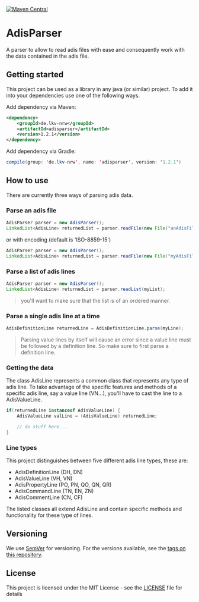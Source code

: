 [![Maven Central](https://maven-badges.herokuapp.com/maven-central/de.lkv-nrw/adisparser/badge.svg)](https://maven-badges.herokuapp.com/maven-central/de.lkv-nrw/adisparser)

# AdisParser

A parser to allow to read adis files with ease and consequently work with the data contained in the adis file.

## Getting started

This project can be used as a library in any java (or similar) project. To add it into your dependencies use one of the following ways.

Add dependency via Maven:
```xml
<dependency>
    <groupId>de.lkv-nrw</groupId>
    <artifactId>adisparser</artifactId>
    <version>1.2.1</version>
</dependency>
```

Add dependency via Gradle:
```java
compile(group: 'de.lkv-nrw', name: 'adisparser', version: '1.2.1')
```

## How to use

There are currently three ways of parsing adis data.

### Parse an adis file

```java
AdisParser parser = new AdisParser();
LinkedList<AdisLine> returnedList = parser.readFile(new File("anAdisFile.ads"));
```

or with encoding (default is 'ISO-8859-15')

```java
AdisParser parser = new AdisParser();
LinkedList<AdisLine> returnedList = parser.readFile(new File("myAdisFile.ads"), "UTF-8");
```

### Parse a list of adis lines

```java
AdisParser parser = new AdisParser();
LinkedList<AdisLine> returnedList = parser.readList(myList);
```

> you'll want to make sure that the list is of an ordered manner.

### Parse a single adis line at a time

```java
AdisDefinitionLine returnedLine = AdisDefinitionLine.parse(myLine);
```

> Parsing value lines by itself will cause an error since a value line must be followed by a definition line. So make sure to first parse a definition line.

### Getting the data

The class AdisLine represents a common class that represents any type of adis line. To take advantage of the specific features and methods of a specific adis line, say a value line (VN...), you'll have to cast the line to a AdisValueLine.

```java
if(returnedLine instanceof AdisValueLine) {
    AdisValueLine valLine = (AdisValueLine) returnedLine;

    // do stuff here...
}
```

### Line types

This project distinguishes between five different adis line types, these are:

* AdisDefinitionLine (DH, DN)
* AdisValueLine (VH, VN)
* AdisPropertyLine (PO, PN, QO, QN, QR)
* AdisCommandLine (TN, EN, ZN)
* AdisCommentLine (CN, CF)

The listed classes all extend AdisLine and contain specific methods and functionality for these type of lines.

## Versioning

We use [SemVer](http://semver.org/) for versioning. For the versions available, see the [tags on this repository](https://github.com/LKV-NRW/adisparser/tags).

## License

This project is licensed under the MIT License - see the [LICENSE](LICENSE) file for details
